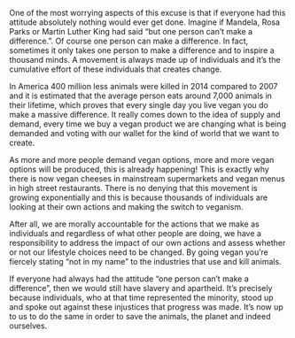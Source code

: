 One of the most worrying aspects of this excuse is that if everyone had this attitude absolutely nothing would ever get done. Imagine if Mandela, Rosa Parks or Martin Luther King had said “but one person can’t make a difference.”. Of course one person can make a difference. In fact, sometimes it only takes one person to make a difference and to inspire a thousand minds. A movement is always made up of individuals and it’s the cumulative effort of these individuals that creates change. 

In America 400 million less animals were killed in 2014 compared to 2007 and it is estimated that the average person eats around 7,000 animals in their lifetime, which proves that every single day you live vegan you do make a massive difference. It really comes down to the idea of supply and demand, every time we buy a vegan product we are changing what is being demanded and voting with our wallet for the kind of world that we want to create. 

As more and more people demand vegan options, more and more vegan options will be produced, this is already happening! This is exactly why there is now vegan cheeses in mainstream supermarkets and vegan menus in high street restaurants. There is no denying that this movement is growing exponentially and this is because thousands of individuals are looking at their own actions and making the switch to veganism. 

After all, we are morally accountable for the actions that we make as individuals and regardless of what other people are doing, we have a responsibility to address the impact of our own actions and assess whether or not our lifestyle choices need to be changed. By going vegan you’re fiercely stating “not in my name” to the industries that use and kill animals. 

If everyone had always had the attitude “one person can’t make a difference”, then we would still have slavery and apartheid. It’s precisely because individuals, who at that time represented the minority, stood up and spoke out against these injustices that progress was made. It’s now up to us to do the same in order to save the animals, the planet and indeed ourselves.